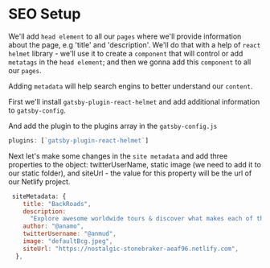 # SEO Setup

We'll add `head element` to all our `pages` where we'll provide information about the page, e.g 'title' and 'description'. We'll do that with a help of `react helmet` library - we'll use it to create a `component` that will control or add `metatags` in the `head element`; and then we gonna add this `component` to all our `pages`. 

Adding `metadata` will help search engins to better understand our `content`. 

First we'll install `gatsby-plugin-react-helmet` and add additional information to `gatsby-config`. 

And add the plugin to the plugins array in the `gatsby-config.js`

```js
plugins: [`gatsby-plugin-react-helmet`]
```

Next let's make some changes in the `site metadata` and add three properties to the object: twitterUserName, static image (we need to add it to our static folder), and siteUrl - the value for this property will be the url of our Netlify project. 

```js
 siteMetadata: {
    title: "BackRoads",
    description:
      "Explore awesome worldwide tours & discover what makes each of them unique. Forget your daily routine & say yes to adventure",
    author: "@anamo",
    twitterUsername: "@anmud",
    image: "defaultBcg.jpeg",
    siteUrl: "https://nostalgic-stonebraker-aeaf96.netlify.com",
  },
```




